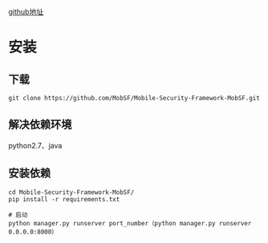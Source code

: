 [github地址](https://github.com/ajinabraham/Mobile-Security-Framework-MobSF)

# 安装
## 下载
```
git clone https://github.com/MobSF/Mobile-Security-Framework-MobSF.git
```

## 解决依赖环境
python2.7、java

## 安装依赖
```
cd Mobile-Security-Framework-MobSF/
pip install -r requirements.txt

# 启动
python manager.py runserver port_number（python manager.py runserver 0.0.0.0:8000）
```
